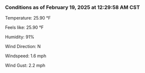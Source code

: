 ### Conditions as of February 19, 2025 at 12:29:58 AM CST 

Temperature: 25.90 &deg;F

Feels like: 25.90 &deg;F

Humidity: 91%

Wind Direction: N

Windspeed: 1.6 mph

Wind Gust: 2.2 mph

